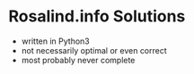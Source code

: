 Rosalind.info Solutions
=======================

* written in Python3
* not necessarily optimal or even correct
* most probably never complete

